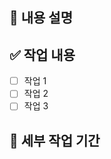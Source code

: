 ## 📑 내용 설명

## ✅ 작업 내용

- [ ] 작업 1
- [ ] 작업 2
- [ ] 작업 3

## 📆 세부 작업 기간

<!-- 예상하는 작업 기간을 작성해주세요 ex. 1일 or 3시간 -->

<!-- 📜 ## 사용하는 api -->

<!-- 🚧 ## 참고 사항-->